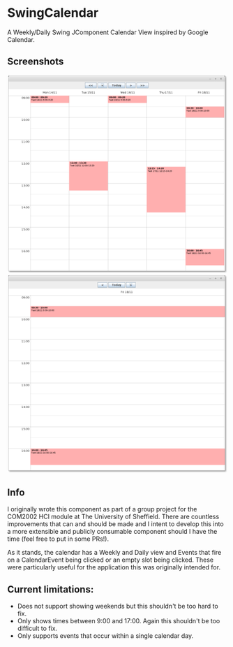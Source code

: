 # SwingCalendar

A Weekly/Daily Swing JComponent Calendar View inspired by Google Calendar.

## Screenshots

![Week View Calendar](/screenshots/WeekCalendar.png?raw=true "Week View Calendar")
![Day View Calendar](/screenshots/DayCalendar.png?raw=true "Day View Calendar")

## Info

I originally wrote this component as part of a group project for the COM2002 HCI module at The University of Sheffield.
There are countless improvements that can and should be made and I intent to develop this into a more extensible and publicly consumable component should I have the time (feel free to put in some PRs!).

As it stands, the calendar has a Weekly and Daily view and Events that fire on a CalendarEvent being clicked or an empty slot being clicked. These were particularly useful for the application this was originally intended for.

## Current limitations:

- Does not support showing weekends but this shouldn't be too hard to fix.
- Only shows times between 9:00 and 17:00. Again this shouldn't be too difficult to fix.
- Only supports events that occur within a single calendar day.